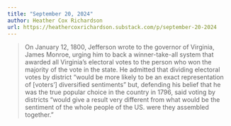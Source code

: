 ```yaml
---
title: "September 20, 2024"
author: Heather Cox Richardson
url: https://heathercoxrichardson.substack.com/p/september-20-2024
---
```


> On January 12, 1800, Jefferson wrote to the governor of Virginia, James Monroe, urging him to back a winner-take-all system that awarded all Virginia’s electoral votes to the person who won the majority of the vote in the state. He admitted that dividing electoral votes by district “would be more likely to be an exact representation of [voters’] diversified sentiments” but, defending his belief that he was the true popular choice in the country in 1796, said voting by districts “would give a result very different from what would be the sentiment of the whole people of the US. were they assembled together.”



